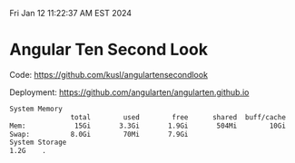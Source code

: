 Fri Jan 12 11:22:37 AM EST 2024

# Angular Ten Second Look

Code: https://github.com/kusl/angulartensecondlook

Deployment: https://github.com/angularten/angularten.github.io

```bash
System Memory
               total        used        free      shared  buff/cache   available
Mem:            15Gi       3.3Gi       1.9Gi       504Mi        10Gi        11Gi
Swap:          8.0Gi        70Mi       7.9Gi
System Storage
1.2G	.

